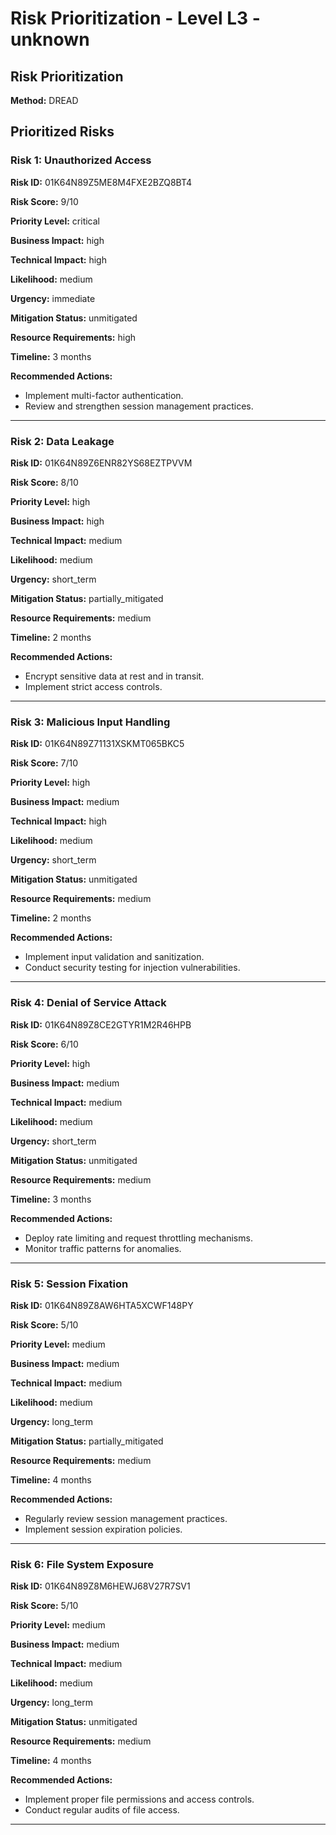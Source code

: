 # Risk Prioritization - Level L3 - unknown

## Risk Prioritization

**Method:** DREAD

## Prioritized Risks

### Risk 1: Unauthorized Access

**Risk ID:** 01K64N89Z5ME8M4FXE2BZQ8BT4

**Risk Score:** 9/10

**Priority Level:** critical

**Business Impact:** high

**Technical Impact:** high

**Likelihood:** medium

**Urgency:** immediate

**Mitigation Status:** unmitigated

**Resource Requirements:** high

**Timeline:** 3 months

**Recommended Actions:**
- Implement multi-factor authentication.
- Review and strengthen session management practices.

---

### Risk 2: Data Leakage

**Risk ID:** 01K64N89Z6ENR82YS68EZTPVVM

**Risk Score:** 8/10

**Priority Level:** high

**Business Impact:** high

**Technical Impact:** medium

**Likelihood:** medium

**Urgency:** short_term

**Mitigation Status:** partially_mitigated

**Resource Requirements:** medium

**Timeline:** 2 months

**Recommended Actions:**
- Encrypt sensitive data at rest and in transit.
- Implement strict access controls.

---

### Risk 3: Malicious Input Handling

**Risk ID:** 01K64N89Z71131XSKMT065BKC5

**Risk Score:** 7/10

**Priority Level:** high

**Business Impact:** medium

**Technical Impact:** high

**Likelihood:** medium

**Urgency:** short_term

**Mitigation Status:** unmitigated

**Resource Requirements:** medium

**Timeline:** 2 months

**Recommended Actions:**
- Implement input validation and sanitization.
- Conduct security testing for injection vulnerabilities.

---

### Risk 4: Denial of Service Attack

**Risk ID:** 01K64N89Z8CE2GTYR1M2R46HPB

**Risk Score:** 6/10

**Priority Level:** high

**Business Impact:** medium

**Technical Impact:** medium

**Likelihood:** medium

**Urgency:** short_term

**Mitigation Status:** unmitigated

**Resource Requirements:** medium

**Timeline:** 3 months

**Recommended Actions:**
- Deploy rate limiting and request throttling mechanisms.
- Monitor traffic patterns for anomalies.

---

### Risk 5: Session Fixation

**Risk ID:** 01K64N89Z8AW6HTA5XCWF148PY

**Risk Score:** 5/10

**Priority Level:** medium

**Business Impact:** medium

**Technical Impact:** medium

**Likelihood:** medium

**Urgency:** long_term

**Mitigation Status:** partially_mitigated

**Resource Requirements:** medium

**Timeline:** 4 months

**Recommended Actions:**
- Regularly review session management practices.
- Implement session expiration policies.

---

### Risk 6: File System Exposure

**Risk ID:** 01K64N89Z8M6HEWJ68V27R7SV1

**Risk Score:** 5/10

**Priority Level:** medium

**Business Impact:** medium

**Technical Impact:** medium

**Likelihood:** medium

**Urgency:** long_term

**Mitigation Status:** unmitigated

**Resource Requirements:** medium

**Timeline:** 4 months

**Recommended Actions:**
- Implement proper file permissions and access controls.
- Conduct regular audits of file access.

---

